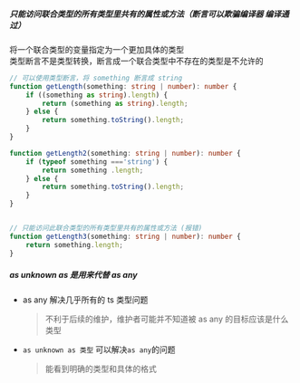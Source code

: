 ##### 只能访问联合类型的所有类型里共有的属性或方法（断言可以欺骗编译器 编译通过） 

将一个联合类型的变量指定为一个更加具体的类型			
类型断言不是类型转换，断言成一个联合类型中不存在的类型是不允许的

```ts
// 可以使用类型断言，将 something 断言成 string
function getLength(something: string | number): number {
    if ((something as string).length) {
        return (something as string).length;
    } else {
        return something.toString().length;
    }
}

function getLength2(something: string | number): number {
    if (typeof something ==='string') {
        return something .length;
    } else {
        return something.toString().length;
    }
}


// 只能访问此联合类型的所有类型里共有的属性或方法 (报错)
function getLength3(something: string | number): number { 
    return something.length;
}

```



##### as unknown as 是用来代替 as any

- as any 解决几乎所有的 ts 类型问题

  > 不利于后续的维护，维护者可能并不知道被 as any 的目标应该是什么类型

- `as unknown as 类型`  可以解决`as any`的问题

  >能看到明确的类型和具体的格式